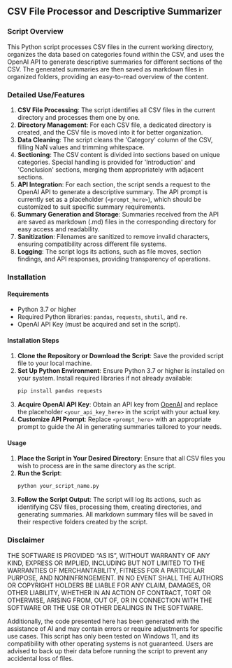 ## CSV File Processor and Descriptive Summarizer

### Script Overview
This Python script processes CSV files in the current working directory, organizes the data based on categories found within the CSV, and uses the OpenAI API to generate descriptive summaries for different sections of the CSV. The generated summaries are then saved as markdown files in organized folders, providing an easy-to-read overview of the content.

### Detailed Use/Features
1. **CSV File Processing**: The script identifies all CSV files in the current directory and processes them one by one.
2. **Directory Management**: For each CSV file, a dedicated directory is created, and the CSV file is moved into it for better organization.
3. **Data Cleaning**: The script cleans the 'Category' column of the CSV, filling NaN values and trimming whitespace.
4. **Sectioning**: The CSV content is divided into sections based on unique categories. Special handling is provided for 'Introduction' and 'Conclusion' sections, merging them appropriately with adjacent sections.
5. **API Integration**: For each section, the script sends a request to the OpenAI API to generate a descriptive summary. The API prompt is currently set as a placeholder (`<prompt_here>`), which should be customized to suit specific summary requirements.
6. **Summary Generation and Storage**: Summaries received from the API are saved as markdown (.md) files in the corresponding directory for easy access and readability.
7. **Sanitization**: Filenames are sanitized to remove invalid characters, ensuring compatibility across different file systems.
8. **Logging**: The script logs its actions, such as file moves, section findings, and API responses, providing transparency of operations.

### Installation
#### Requirements
- Python 3.7 or higher
- Required Python libraries: `pandas`, `requests`, `shutil`, and `re`.
- OpenAI API Key (must be acquired and set in the script).

#### Installation Steps
1. **Clone the Repository or Download the Script**: Save the provided script file to your local machine.
2. **Set Up Python Environment**: Ensure Python 3.7 or higher is installed on your system. Install required libraries if not already available:
   ```bash
   pip install pandas requests
   ```
3. **Acquire OpenAI API Key**: Obtain an API key from [OpenAI](https://platform.openai.com/) and replace the placeholder `<your_api_key_here>` in the script with your actual key.
4. **Customize API Prompt**: Replace `<prompt_here>` with an appropriate prompt to guide the AI in generating summaries tailored to your needs.

#### Usage
1. **Place the Script in Your Desired Directory**: Ensure that all CSV files you wish to process are in the same directory as the script.
2. **Run the Script**:
   ```bash
   python your_script_name.py
   ```
3. **Follow the Script Output**: The script will log its actions, such as identifying CSV files, processing them, creating directories, and generating summaries. All markdown summary files will be saved in their respective folders created by the script.

### Disclaimer
THE SOFTWARE IS PROVIDED “AS IS”, WITHOUT WARRANTY OF ANY KIND, EXPRESS OR IMPLIED, INCLUDING BUT NOT LIMITED TO THE WARRANTIES OF MERCHANTABILITY, FITNESS FOR A PARTICULAR PURPOSE, AND NONINFRINGEMENT. IN NO EVENT SHALL THE AUTHORS OR COPYRIGHT HOLDERS BE LIABLE FOR ANY CLAIM, DAMAGES, OR OTHER LIABILITY, WHETHER IN AN ACTION OF CONTRACT, TORT OR OTHERWISE, ARISING FROM, OUT OF, OR IN CONNECTION WITH THE SOFTWARE OR THE USE OR OTHER DEALINGS IN THE SOFTWARE.

Additionally, the code presented here has been generated with the assistance of AI and may contain errors or require adjustments for specific use cases. This script has only been tested on Windows 11, and its compatibility with other operating systems is not guaranteed. Users are advised to back up their data before running the script to prevent any accidental loss of files.